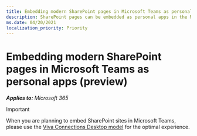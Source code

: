 ```yaml
---
title: Embedding modern SharePoint pages in Microsoft Teams as personal apps (preview)
description: SharePoint pages can be embedded as personal apps in the Microsoft Teams.
ms.date: 04/20/2021
localization_priority: Priority
---
```


# Embedding modern SharePoint pages in Microsoft Teams as personal apps (preview)

_**Applies to:** Microsoft 365_

>[!Important]
> When you are planning to embed SharePoint sites in Microsoft Teams, please use the [Viva Connections Desktop model](https://docs.microsoft.com/en-gb/SharePoint/viva-connections) for the optimal experience.
